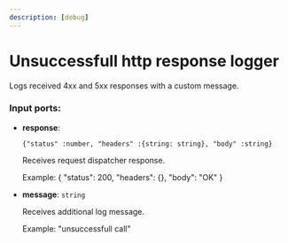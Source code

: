 ```yaml
---
description: [debug]
---
```


# Unsuccessfull http response logger

Logs received 4xx and 5xx responses with a custom message.

### Input ports:

* __response__: 
    ```
    {"status" :number, "headers" :{string: string}, "body" :string}
    ```

    Receives request dispatcher response.
    
    Example: 
    {
     "status": 200, 
     "headers": {}, 
     "body": "OK"
    }


* __message__: ` string `

    Receives additional log message.
    
    Example: 
    "unsuccessfull call"

